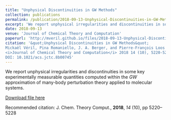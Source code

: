 ```yaml
---
title: "Unphysical Discontinuities in GW Methods"
collection: publications
permalink: /publication/2018-09-13-Unphysical-Discontinuities-in-GW-Methods
excerpt: 'We report unphysical irregularities and discontinuities in some key experimentally measurable quantities computed within the GW approximation of many-body perturbation theory applied to molecular systems.'
date: 2018-09-13
venue: 'Journal of Chemical Theory and Computation'
paperurl: 'http://mveril.github.io/files/2018-09-13-Unphysical-Discontinuities-in-GW-Methods.pdf'
citation: '&quot;Unphysical Discontinuities in GW Methods&quot;
Mickaël Véril, Pina Romaniello, J. A. Berger, and Pierre-François Loos
<i>Journal of Chemical Theory and Computation</i> 2018 14 (10), 5220-5228 
DOI: 10.1021/acs.jctc.8b00745'
---
```

We report unphysical irregularities and discontinuities in some key experimentally measurable quantities computed within the *GW* approximation of many-body perturbation theory applied to molecular systems.

[Download file here](http://mveril.github.io/files/2018-09-13-Unphysical-Discontinuities-in-GW-Methods.pdf)

Recommended citation: J. Chem. Theory Comput., **2018**, *14* (10), pp 5220–5228
